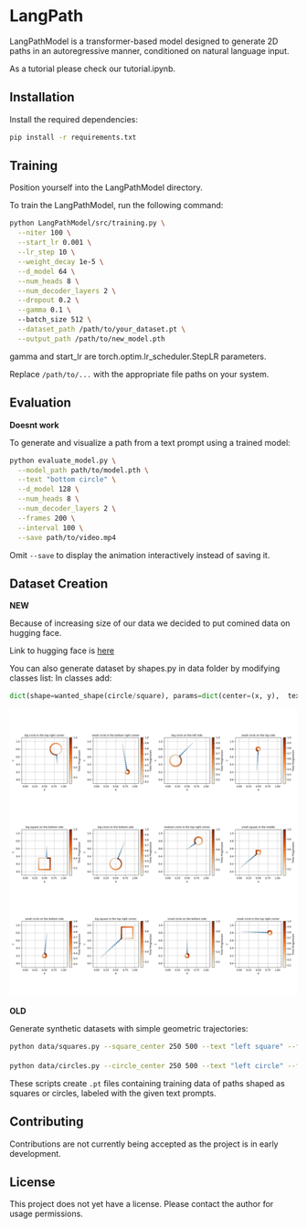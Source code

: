 # LangPath

LangPathModel is a transformer-based model designed to generate 2D paths in an autoregressive manner, conditioned on natural language input.

As a tutorial please check our tutorial.ipynb.

## Installation

Install the required dependencies:

```bash
pip install -r requirements.txt
```

## Training

Position yourself into the LangPathModel directory.

To train the LangPathModel, run the following command:

```bash
python LangPathModel/src/training.py \
  --niter 100 \
  --start_lr 0.001 \
  --lr_step 10 \
  --weight_decay 1e-5 \
  --d_model 64 \
  --num_heads 8 \
  --num_decoder_layers 2 \
  --dropout 0.2 \
  --gamma 0.1 \ 
  --batch_size 512 \
  --dataset_path /path/to/your_dataset.pt \
  --output_path /path/to/new_model.pth
```
gamma and start_lr are torch.optim.lr_scheduler.StepLR parameters.

Replace `/path/to/...` with the appropriate file paths on your system.

## Evaluation
**Doesnt work**

To generate and visualize a path from a text prompt using a trained model:

```bash
python evaluate_model.py \
  --model_path path/to/model.pth \
  --text "bottom circle" \
  --d_model 128 \
  --num_heads 8 \
  --num_decoder_layers 2 \
  --frames 200 \
  --interval 100 \
  --save path/to/video.mp4
```

Omit `--save` to display the animation interactively instead of saving it.

## Dataset Creation

**NEW**
	
Because of increasing size of our data we decided to put comined data on hugging face.

Link to hugging face is [here](https://huggingface.co/datasets/Tonio123/CaptyShapes)

You can also generate dataset by shapes.py in data folder by modifying classes list:
In classes add:
```python
dict(shape=wanted_shape(circle/square), params=dict(center=(x, y),  text= shape_caption, n=number_of_paths_to_be_generated)),
```
![Alt text](data/new_dataset.png)

**OLD**

Generate synthetic datasets with simple geometric trajectories:

```bash
python data/squares.py --square_center 250 500 --text "left square" --filename "left_square.pt" --num_origins 5000

python data/circles.py --circle_center 250 500 --text "left circle" --filename "left_circle.pt" --num_origins 5000
```


These scripts create `.pt` files containing training data of paths shaped as squares or circles, labeled with the given text prompts.

## Contributing

Contributions are not currently being accepted as the project is in early development.

## License

This project does not yet have a license. Please contact the author for usage permissions.

